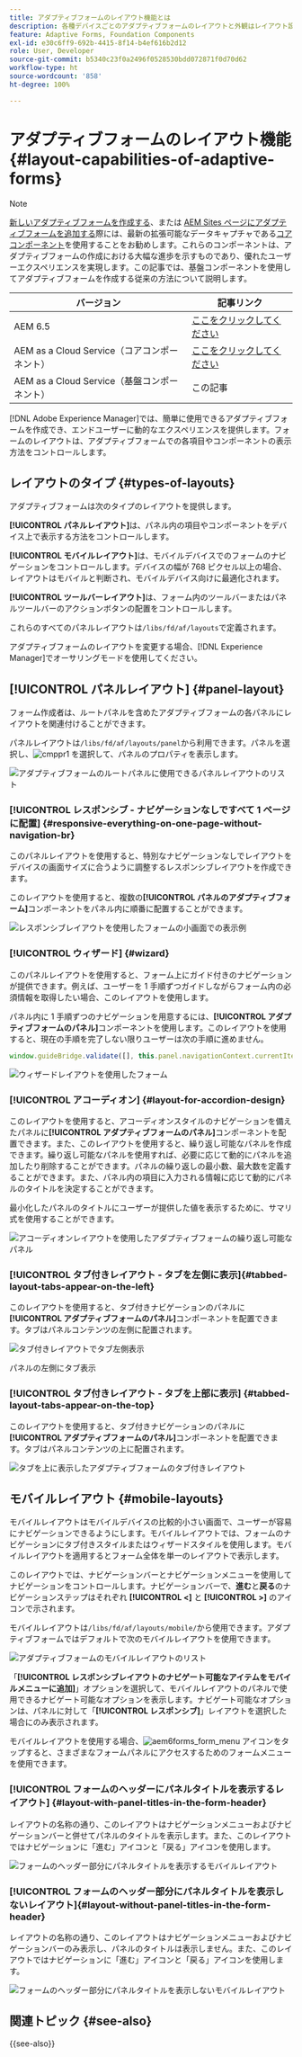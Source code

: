 ```yaml
---
title: アダプティブフォームのレイアウト機能とは
description: 各種デバイスごとのアダプティブフォームのレイアウトと外観はレイアウト設定で管理できます。各種レイアウトとレイアウトの適用方法について説明します。
feature: Adaptive Forms, Foundation Components
exl-id: e30c6ff9-692b-4415-8f14-b4ef616b2d12
role: User, Developer
source-git-commit: b5340c23f0a2496f0528530bdd072871f0d70d62
workflow-type: ht
source-wordcount: '858'
ht-degree: 100%

---
```


# アダプティブフォームのレイアウト機能 {#layout-capabilities-of-adaptive-forms}

>[!NOTE]
>
> [新しいアダプティブフォームを作成する](/help/forms/creating-adaptive-form-core-components.md)、または [AEM Sites ページにアダプティブフォームを追加する](/help/forms/create-or-add-an-adaptive-form-to-aem-sites-page.md)際には、最新の拡張可能なデータキャプチャである[コアコンポーネント](https://experienceleague.adobe.com/docs/experience-manager-core-components/using/adaptive-forms/introduction.html?lang=ja)を使用することをお勧めします。これらのコンポーネントは、アダプティブフォームの作成における大幅な進歩を示すものであり、優れたユーザーエクスペリエンスを実現します。この記事では、基盤コンポーネントを使用してアダプティブフォームを作成する従来の方法について説明します。


| バージョン | 記事リンク |
| -------- | ---------------------------- |
| AEM 6.5 | [ここをクリックしてください](https://experienceleague.adobe.com/docs/experience-manager-65/forms/adaptive-forms-basic-authoring/layout-capabilities-adaptive-forms.html?lang=ja#) |
| AEM as a Cloud Service（コアコンポーネント） | [ここをクリックしてください](/help/forms/layout-capabilities-adaptive-forms-core-components.md) |
| AEM as a Cloud Service（基盤コンポーネント） | この記事 |

[!DNL Adobe Experience Manager]では、簡単に使用できるアダプティブフォームを作成でき、エンドユーザーに動的なエクスペリエンスを提供します。フォームのレイアウトは、アダプティブフォームでの各項目やコンポーネントの表示方法をコントロールします。

<!-- ## Prerequisite knowledge {#prerequisite-knowledge}

Before learning about the different layout capabilities of Adaptive Forms, read [Introduction to authoring forms](introduction-forms-authoring.md) to know more about Adaptive Forms. -->

## レイアウトのタイプ {#types-of-layouts}

アダプティブフォームは次のタイプのレイアウトを提供します。

**[!UICONTROL パネルレイアウト]**&#x200B;は、パネル内の項目やコンポーネントをデバイス上で表示する方法をコントロールします。

**[!UICONTROL モバイルレイアウト]**&#x200B;は、モバイルデバイスでのフォームのナビゲーションをコントロールします。デバイスの幅が 768 ピクセル以上の場合、レイアウトはモバイルと判断され、モバイルデバイス向けに最適化されます。

**[!UICONTROL ツールバーレイアウト]**&#x200B;は、フォーム内のツールバーまたはパネルツールバーのアクションボタンの配置をコントロールします。

これらのすべてのパネルレイアウトは`/libs/fd/af/layouts`で定義されます。

アダプティブフォームのレイアウトを変更する場合、[!DNL Experience Manager]でオーサリングモードを使用してください。

## [!UICONTROL パネルレイアウト] {#panel-layout}

フォーム作成者は、ルートパネルを含めたアダプティブフォームの各パネルにレイアウトを関連付けることができます。

パネルレイアウトは`/libs/fd/af/layouts/panel`から利用できます。パネルを選択し、![cmppr1](assets/configure-icon.svg) を選択して、パネルのプロパティを表示します。

![アダプティブフォームのルートパネルに使用できるパネルレイアウトのリスト](assets/layouts.png)

### [!UICONTROL レスポンシブ - ナビゲーションなしですべて 1 ページに配置] {#responsive-everything-on-one-page-without-navigation-br}

このパネルレイアウトを使用すると、特別なナビゲーションなしでレイアウトをデバイスの画面サイズに合うように調整するレスポンシブレイアウトを作成できます。

このレイアウトを使用すると、複数の&#x200B;**[!UICONTROL パネルのアダプティブフォーム]**&#x200B;コンポーネントをパネル内に順番に配置することができます。

![レスポンシブレイアウトを使用したフォームの小画面での表示例](assets/responsive-layout.png)

### [!UICONTROL ウィザード] {#wizard}

このパネルレイアウトを使用すると、フォーム上にガイド付きのナビゲーションが提供できます。例えば、ユーザーを 1 手順ずつガイドしながらフォーム内の必須情報を取得したい場合、このレイアウトを使用します。

パネル内に 1 手順ずつのナビゲーションを用意するには、**[!UICONTROL アダプティブフォームのパネル]**&#x200B;コンポーネントを使用します。このレイアウトを使用すると、現在の手順を完了しない限りユーザーは次の手順に進めません。

```javascript
window.guideBridge.validate([], this.panel.navigationContext.currentItem.somExpression)
```

![ウィザードレイアウトを使用したフォーム](assets/wizard-layout2.png)

### [!UICONTROL アコーディオン] {#layout-for-accordion-design}

このレイアウトを使用すると、アコーディオンスタイルのナビゲーションを備えたパネルに&#x200B;**[!UICONTROL アダプティブフォームのパネル]**&#x200B;コンポーネントを配置できます。また、このレイアウトを使用すると、繰り返し可能なパネルを作成できます。繰り返し可能なパネルを使用すれば、必要に応じて動的にパネルを追加したり削除することができます。パネルの繰り返しの最小数、最大数を定義することができます。また、パネル内の項目に入力される情報に応じて動的にパネルのタイトルを決定することができます。

最小化したパネルのタイトルにユーザーが提供した値を表示するために、サマリ式を使用することができます。

![アコーディオンレイアウトを使用したアダプティブフォームの繰り返し可能なパネル](assets/accordion-layout.png)

### [!UICONTROL タブ付きレイアウト - タブを左側に表示]{#tabbed-layout-tabs-appear-on-the-left}

このレイアウトを使用すると、タブ付きナビゲーションのパネルに&#x200B;**[!UICONTROL アダプティブフォームのパネル]**&#x200B;コンポーネントを配置できます。タブはパネルコンテンツの左側に配置されます。

![タブ付きレイアウトでタブ左側表示](assets/tabs-on-left.png)

パネルの左側にタブ表示

### [!UICONTROL タブ付きレイアウト - タブを上部に表示] {#tabbed-layout-tabs-appear-on-the-top}

このレイアウトを使用すると、タブ付きナビゲーションのパネルに&#x200B;**[!UICONTROL アダプティブフォームのパネル]**&#x200B;コンポーネントを配置できます。タブはパネルコンテンツの上に配置されます。

![タブを上に表示したアダプティブフォームのタブ付きレイアウト](assets/tabs-on-top.png)

## モバイルレイアウト {#mobile-layouts}

モバイルレイアウトはモバイルデバイスの比較的小さい画面で、ユーザーが容易にナビゲーションできるようにします。モバイルレイアウトでは、フォームのナビゲーションにタブ付きスタイルまたはウィザードスタイルを使用します。モバイルレイアウトを適用するとフォーム全体を単一のレイアウトで表示します。

このレイアウトでは、ナビゲーションバーとナビゲーションメニューを使用してナビゲーションをコントロールします。ナビゲーションバーで、**進む**&#x200B;と&#x200B;**戻る**&#x200B;のナビゲーションステップはそれぞれ **[!UICONTROL &lt;]** と **[!UICONTROL >]** のアイコンで示されます。

モバイルレイアウトは`/libs/fd/af/layouts/mobile/`から使用できます。アダプティブフォームではデフォルトで次のモバイルレイアウトを使用できます。

![アダプティブフォームのモバイルレイアウトのリスト](assets/mobile-navigation.png)

「**[!UICONTROL レスポンシブレイアウトのナビゲート可能なアイテムをモバイルメニューに追加]**」オプションを選択して、モバイルレイアウトのパネルで使用できるナビゲート可能なオプションを表示します。ナビゲート可能なオプションは、パネルに対して「**[!UICONTROL レスポンシブ]**」レイアウトを選択した場合にのみ表示されます。

モバイルレイアウトを使用する場合、![aem6forms_form_menu](assets/rail-icon.svg) アイコンをタップすると、さまざまなフォームパネルにアクセスするためのフォームメニューを使用できます。

### [!UICONTROL フォームのヘッダーにパネルタイトルを表示するレイアウト] {#layout-with-panel-titles-in-the-form-header}

レイアウトの名称の通り、このレイアウトはナビゲーションメニューおよびナビゲーションバーと併せてパネルのタイトルを表示します。また、このレイアウトではナビゲーションに「進む」アイコンと「戻る」アイコンを使用します。

![フォームのヘッダー部分にパネルタイトルを表示するモバイルレイアウト](assets/mobile-layout1.png)

### [!UICONTROL フォームのヘッダー部分にパネルタイトルを表示しないレイアウト]{#layout-without-panel-titles-in-the-form-header}

レイアウトの名称の通り、このレイアウトはナビゲーションメニューおよびナビゲーションバーのみ表示し、パネルのタイトルは表示しません。また、このレイアウトではナビゲーションに「進む」アイコンと「戻る」アイコンを使用します。

![フォームのヘッダー部分にパネルタイトルを表示しないモバイルレイアウト](assets/mobile-layout2.png)

## 関連トピック {#see-also}

{{see-also}}


<!-- ## Toolbar layouts {#toolbar-layouts}

A Toolbar Layout controls positioning and display of any action buttons that you add to your Adaptive Forms. The layout can be added at a form level or at a panel level.

![A list of Toolbar Layouts in Adaptive Forms to control layout of buttons](assets/toolbar-layouts.png)

A list of Toolbar Layouts in Adaptive Forms

Toolbar layouts are available at `/libs/fd/af/layouts/toolbar` location. Adaptive Forms provide the following Toolbar Layouts, by default.

### [!UICONTROL Default layout for toolbar] {#default-layout-for-toolbar}

This layout is selected as the default layout when you add any action buttons in an Adaptive Form. Selecting this layout displays the same layout for both, desktop and mobile devices.

Also, you can add multiple toolbars containing action buttons configured with this layout. An action button is associated with a form control. You can configure the toolbars to be before or after a panel.

![Default view for toolbar](assets/toolbar_layout_default.png)

Default view for toolbar

### [!UICONTROL Mobile fixed layout for toolbar] {#mobile-fixed-layout-for-toolbar}

Select this layout to provide alternate layouts for desktop and mobile devices.

For the desktop layout, you can add Action buttons using some specific labels. Only one toolbar can be configured with this layout. If more than one toolbar is configured with this layout, there is an overlap for mobile devices and only one toolbar is visible. For example, you can have a toolbar at the bottom or the top of the form, or, after or before panels in the form.

For the Mobile layout, you can add action buttons using icons.

![Mobile fixed layout for toolbar](assets/toolbar_layout_mobile_fixed.png)

Mobile fixed layout for toolbar-->


